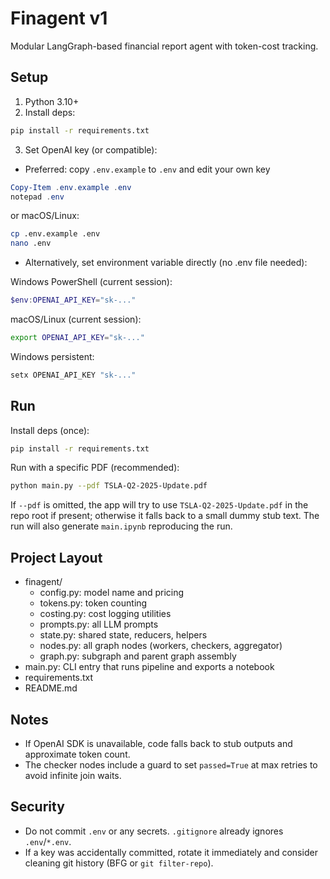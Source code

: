 # Finagent v1

Modular LangGraph-based financial report agent with token-cost tracking.

## Setup

1. Python 3.10+
2. Install deps:

```bash
pip install -r requirements.txt
```

3. Set OpenAI key (or compatible):

- Preferred: copy `.env.example` to `.env` and edit your own key

```powershell
Copy-Item .env.example .env
notepad .env
```

or macOS/Linux:

```bash
cp .env.example .env
nano .env
```

- Alternatively, set environment variable directly (no .env file needed):

Windows PowerShell (current session):

```powershell
$env:OPENAI_API_KEY="sk-..."
```

macOS/Linux (current session):

```bash
export OPENAI_API_KEY="sk-..."
```

Windows persistent:

```powershell
setx OPENAI_API_KEY "sk-..."
```

## Run

Install deps (once):

```bash
pip install -r requirements.txt
```

Run with a specific PDF (recommended):

```bash
python main.py --pdf TSLA-Q2-2025-Update.pdf
```

If `--pdf` is omitted, the app will try to use `TSLA-Q2-2025-Update.pdf` in the repo root if present; otherwise it falls back to a small dummy stub text. The run will also generate `main.ipynb` reproducing the run.

## Project Layout

- finagent/
  - config.py: model name and pricing
  - tokens.py: token counting
  - costing.py: cost logging utilities
  - prompts.py: all LLM prompts
  - state.py: shared state, reducers, helpers
  - nodes.py: all graph nodes (workers, checkers, aggregator)
  - graph.py: subgraph and parent graph assembly
- main.py: CLI entry that runs pipeline and exports a notebook
- requirements.txt
- README.md

## Notes

- If OpenAI SDK is unavailable, code falls back to stub outputs and approximate token count.
- The checker nodes include a guard to set `passed=True` at max retries to avoid infinite join waits.

## Security

- Do not commit `.env` or any secrets. `.gitignore` already ignores `.env`/`*.env`.
- If a key was accidentally committed, rotate it immediately and consider cleaning git history (BFG or `git filter-repo`).

